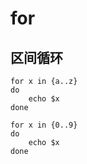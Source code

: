 # for

## 区间循环

```
for x in {a..z}
do
    echo $x
done

for x in {0..9}
do
    echo $x
done
```




